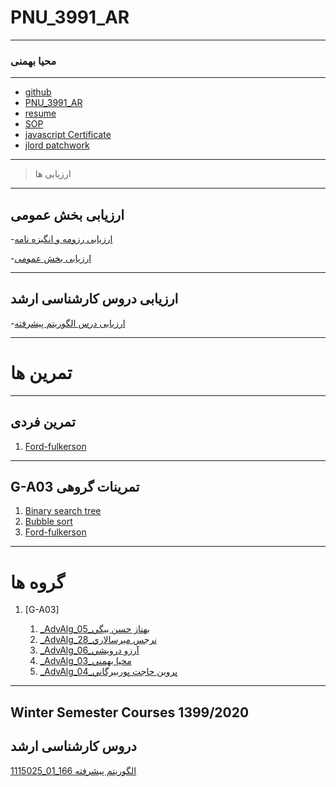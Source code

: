 # PNU_3991_AR
---------
### محیا بهمنی
 
---
- [github](https://github.com/mahyabahmani)
- [PNU_3991_AR](https://github.com/mahyabahmani/PNU_3991_AR)
- [resume](https://github.com/mahyabahmani/Resume)
- [SOP](https://github.com/mahyabahmani/SOP) 
- [javascript Certificate](https://github.com/mahyabahmani/JS-ceritificate/blob/main/JSceritificate.pdf)
- [jlord patchwork](https://https://github.com/mahyabahmani/PNU_3991_AR/blob/main/patchwork-mahya%20bahmani.JPG/)

  
------------------
>ارزیابی ها
------------------
## ارزیابی بخش عمومی 
-[ارزیابی رزومه  و انگیزه نامه ](https://github.com/mahyabahmani/PNU_3991_AR/blob/main/General/MB_CV_CheckList_AR_3991.pdf)

-[ارزیابی بخش عمومی ](https://github.com/mahyabahmani/PNU_3991_AR/blob/main/General/MB_GeneralSection_CheckList_AR_3991_2.pdf)
 
 --------------------

## ارزیابی دروس کارشناسی ارشد
-[ارزیابی درس الگوریتم پیشرفته ](https://github.com/mahyabahmani/PNU_3991_AR/blob/main/MB_AdvancedAlgorithms_CheckList_AR_3991.pdf)


--------------------------

# تمرین ها

-----------------

## تمرین فردی

   1. [Ford-fulkerson](https://www.aparat.com/v/1pmjE)
    
-------------------

## G-A03 تمرینات گروهی 

   1. [Binary search tree](https://www.aparat.com/v/mE1XP)
   1. [Bubble sort](https://aparat.com/v/jk90Q)
   1. [Ford-fulkerson](https://mirsalarinarjes.github.io/ford-fulkerson/)
    
 ------------------

# گروه ها
1. [G-A03]

    1. [_AdvAlg_05_بهناز حسن بيگي](https://github.com/AliRazavi-edu/PNU_3991/tree/master/_MSc/AdvancedAlgorithms/1115025_01/05_%D8%A8%D9%87%D9%86%D8%A7%D8%B2%20%D8%AD%D8%B3%D9%86%20%D8%A8%D9%8A%DA%AF%D9%8A)    
    1. [_AdvAlg_28_نرجس ميرسالاري](https://github.com/AliRazavi-edu/PNU_3991/tree/master/_MSc/AdvancedAlgorithms/1115025_01/28_%D9%86%D8%B1%D8%AC%D8%B3%20%D9%85%D9%8A%D8%B1%D8%B3%D8%A7%D9%84%D8%A7%D8%B1%D9%8A)    
    1. [_AdvAlg_06_آرزو درويشي](https://github.com/AliRazavi-edu/PNU_3991/tree/master/_MSc/AdvancedAlgorithms/1115025_01/06_%D8%A7%D8%B1%D8%B2%D9%88%20%D8%AF%D8%B1%D9%88%D9%8A%D8%B4%D9%8A)    
    1. [_AdvAlg_03_محيا بهمني](https://github.com/AliRazavi-edu/PNU_3991/tree/master/_MSc/AdvancedAlgorithms/1115025_01/03_%D9%85%D8%AD%D9%8A%D8%A7%20%D8%A8%D9%87%D9%85%D9%86%D9%8A)    
    1. [_AdvAlg_04_پروين حاجت پوربيرگاني](https://github.com/AliRazavi-edu/PNU_3991/tree/master/_MSc/AdvancedAlgorithms/1115025_01/04_%D9%BE%D8%B1%D9%88%D9%8A%D9%86%20%D8%AD%D8%A7%D8%AC%D8%AA%20%D9%BE%D9%88%D8%B1%D8%A8%D9%8A%D8%B1%DA%AF%D8%A7%D9%86%D9%8A)
------------------
## Winter Semester Courses 1399/2020

## دروس کارشناسی ارشد

[1115025_01_166   الگوریتم پیشرفته ](https://github.com/bahssanbeygi/PNU_3991_AR/blob/main/AdvancedAlgorithms)
